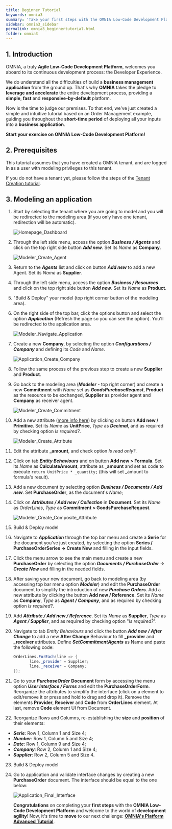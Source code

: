 ```yaml
---
title: Beginner Tutorial
keywords: omnia3
summary: 'Take your first steps with the OMNIA Low-Code Development Platform'
sidebar: omnia3_sidebar
permalink: omnia3_beginnertutorial.html
folder: omnia3
---
```


## 1. Introduction

OMNIA, a truly **Agile Low-Code Development Platform**, welcomes you aboard to its continuous development process: the Developer Experience.

We do understand all the difficulties of build a **business management application** from the ground up. That's why **OMNIA** takes the pledge to **leverage and accelerate** the entire development process, providing a **simple**, **fast** and **responsive-by-default** platform.

Now is the time to judge our premises. To that end, we've just created a simple and intuitive tutorial based on an Order Management example, guiding you throughout the **short-time period** of deploying all your inputs into a **business application**.

**Start your exercise on OMNIA Low-Code Development Platform!**

## 2. Prerequisites

This tutorial assumes that you have created a OMNIA tenant, and are logged in as a user with modeling privileges to this tenant.

If you do not have a tenant yet, please follow the steps of the [Tenant Creation tutorial](omnia3_tenantcreation.html).

## 3. Modeling an application

1. Start by selecting the tenant where you are going to model and you will be redirected to the modeling area (if you only have one tenant, redirection will be automatic).

   ![Homepage_Dashboard](/images/tutorials/beginner/Modeler-Homepage.jpg)

2. Through the left side menu, access the option **_Business / Agents_** and click on the top right side button **_Add new_**. Set its _Name_ as **Company**.

   ![Modeler_Create_Agent](/images/tutorials/beginner/Modeler-Create-Agent.PNG)

3. Return to the **_Agents_** list and click on button **_Add new_** to add a new Agent. Set its _Name_ as **Supplier**.

4. Through the left side menu, access the option **_Business / Resources_** and click on the top right side button **_Add new_**. Set its _Name_ as **Product**.

5. "Build & Deploy" your model (top right corner button of the modeling area).

6. On the right side of the top bar, click the options button and select the option **_Application_** (Refresh the page so you can see the option). You'll be redirected to the application area.

   ![Modeler_Navigate_Application](/images/tutorials/beginner/Modeler-Navigate-Application.PNG)

7. Create a new **Company**, by selecting the option **_Configurations / Company_** and defining its _Code_ and _Name_.

   ![Application_Create_Company](/images/tutorials/beginner/Application-Create-Company.PNG)

8. Follow the same process of the previous step to create a new **Supplier** and **Product**.

9. Go back to the modeling area (**_Modeler_** - top right corner) and create a new **Commitment** with _Name_ set as **_GoodsPurchaseRequest_**, **Product** as the resource to be exchanged, **Supplier** as provider agent and **Company** as receiver agent.

   ![Modeler_Create_Commitment](/images/tutorials/beginner/Modeler-Create-Commitment.PNG)

10. Add a new attribute ([more info here](omnia3_modeler_entities.html)) by clicking on button **Add new / Primitive**. Set its _Name_ as **UnitPrice**, _Type_ as **_Decimal_**, and as required by checking option _Is required?_.

    ![Modeler_Create_Attribute](/images/tutorials/beginner/Modeler-Create-Commitment-Attribute.jpg)

11. Edit the attribute **\_amount**, and check option _Is read only?_.

12. Click on tab **_Entity Behaviours_** and on button **Add new > Formula**. Set its _Name_ as **CalculateAmount**, attribute as **\_amount** and set as code to execute `return UnitPrice * _quantity;` (this will set \_amount to formula's result).

13. Add a new document by selecting option **_Business / Documents / Add new_**. Set **PurchaseOrder**, as the document's _Name_;

14. Click on **_Attributes / Add new / Collection_** in **Document**. Set its _Name_ as _OrderLines_, _Type_ as **Commitment > GoodsPurchaseRequest**.

    ![Modeler_Create_Composite_Attribute](/images/tutorials/beginner/Modeler-Create-OrderLines-Attribute.PNG)

15. Build & Deploy model

16. Navigate to **_Application_** through the top bar menu and create a **Serie** for the document you've just created, by selecting the option **Series / PurchaseOrderSeries -> Create New** and filling in the input fields.

17. Click the menu arrow to see the main menu and create a new **PurchaseOrder** by selecting the option **_Documents / PurchaseOrder -> Create New_** and filling in the needed fields.

18. After saving your new document, go back to modeling area (by accessing top bar menu option **_Modeler_**) and edit the **PurchaseOrder** document to simplify the introduction of new **_Purchase Orders_**. 
Add a new attribute by clicking the button **Add new / Reference**. Set its _Name_ as **Company**, _Type_ as **_Agent / Company_**, and as required by checking option _Is required?_.

19. Add **_Attribute / Add new / Reference_**. Set its _Name_ as **Supplier**, _Type_ as **_Agent / Supplier_**, and as required by checking option "_Is required?_".

20. Navigate to tab _Entity Behaviours_ and click the button **_Add new / After Change_** to add a new **After Change** Behaviour to fill **\_provider** and **\_receiver** attributes. Define **_SetCommitmentAgents_** as Name and paste the following code:

    ```C#
    OrderLines.ForEach(line => {
           line._provider = Supplier;
           line._receiver = Company;
    });
    ```

21. Go to your **_PurchaseOrder_** **Document** form by accessing the menu option **_User Interface / Forms_** and edit the **PurchaseOrderForm**. Reorganize the attributes to simplify the interface (click on a element to edit/remove it or press and hold to drag and drop it). Remove the elements **Provider**, **Receiver** and **Code** from **OrderLines** element. At last, remove **Code** element UI from Document.

22. Reorganize Rows and Columns, re-establishing the **size** and **position** of their elements:

- **_Serie_**: Row 1, Column 1 and Size 4;
- **_Number_**: Row 1, Column 5 and Size 4;
- **_Date_**: Row 1, Column 9 and Size 4;
- **_Company_**: Row 2, Column 1 and Size 4;
- **_Supplier_**: Row 2, Column 5 and Size 4.

23. Build & Deploy model

24. Go to application and validate interface changes by creating a new **PurchaseOrder** document. The interface should be equal to the one below:

    ![Application_Final_Interface](/images/tutorials/beginner/Application-View-PurchaseOrder.PNG)

    **Congratulations** on completing your **first steps** with the **OMNIA Low-Code Development Platform** and welcome to the world of **development agility**! Now, it's time to **move** to our next challenge: [**OMNIA's Platform Advanced Tutorial**](omnia3_advancedtutorial.html).
